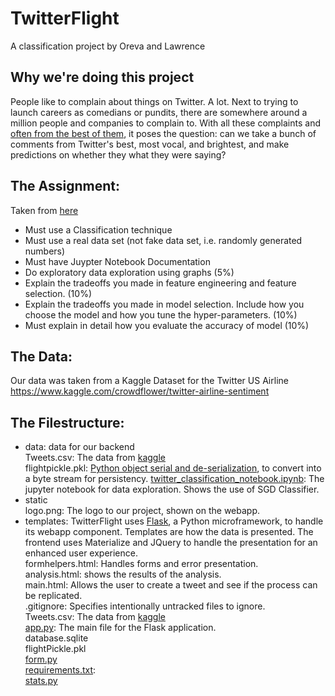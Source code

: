 # TwitterFlight
A classification project by Oreva and Lawrence

## Why we're doing this project
People like to complain about things on Twitter. A lot. Next to trying to launch careers as comedians or pundits, there are somewhere around a million people and companies to complain to. With all these complaints and [often from the best of them](https://www.thewrap.com/john-podhoretz-declares-victory-in-war-with-nyc-restaurant-chain/), it poses the question: can we take a bunch of comments from Twitter's best, most vocal, and brightest, and make predictions on whether they what they were saying?

## The Assignment:
Taken from [here](https://mycourses.unh.edu/courses/48074/assignments/306480)
- Must use a Classification technique 
- Must use a real data set (not fake data set, i.e. randomly generated numbers) 
- Must have Juypter Notebook Documentation
- Do exploratory data exploration using graphs  (5%)
- Explain the tradeoffs you made in feature engineering and feature selection. (10%)
- Explain the tradeoffs you made in model selection. Include how you choose the model and how you tune the hyper-parameters.  (10%)
- Must explain in detail how you evaluate the accuracy of model (10%)

## The Data:
Our data was taken from a Kaggle Dataset for the Twitter US Airline https://www.kaggle.com/crowdflower/twitter-airline-sentiment

## The Filestructure:
- data: data for our backend  
Tweets.csv: The data from [kaggle](https://www.kaggle.com/crowdflower/twitter-airline-sentiment)  
flightpickle.pkl: [Python object serial and de-serialization](https://pythontips.com/2013/08/02/what-is-pickle-in-python/), to convert into a byte stream for persistency.
[twitter_classification_notebook.ipynb](https://github.com/lawrencethomp/twitterFlight/blob/master/workspace/twitterFlight/data/twitter_classification_notebook.ipynb): The jupyter notebook for data exploration. Shows the use of SGD Classifier.  
- static  
logo.png: The logo to our project, shown on the webapp.
- templates: TwitterFlight uses [Flask](http://flask.pocoo.org/), a Python microframework, to handle its webapp component. Templates are how the data is presented. The frontend uses Materialize and JQuery to handle the presentation for an enhanced user experience.  
formhelpers.html: Handles forms and error presentation.  
analysis.html: shows the results of the analysis.  
main.html: Allows the user to create a tweet and see if the process can be replicated.  
.gitignore: Specifies intentionally untracked files to ignore.  
Tweets.csv: The data from [kaggle](https://www.kaggle.com/crowdflower/twitter-airline-sentiment)  
[app.py](https://github.com/lawrencethomp/twitterFlight/blob/master/workspace/twitterFlight/app.py): The main file for the Flask application.   
database.sqlite  
flightPickle.pkl  
[form.py](https://github.com/lawrencethomp/twitterFlight/blob/master/workspace/twitterFlight/form.py)  
[requirements.txt](https://github.com/lawrencethomp/twitterFlight/blob/master/workspace/twitterFlight/requirements.txt):  
[stats.py](https://github.com/lawrencethomp/twitterFlight/blob/master/workspace/twitterFlight/stats.py)  

